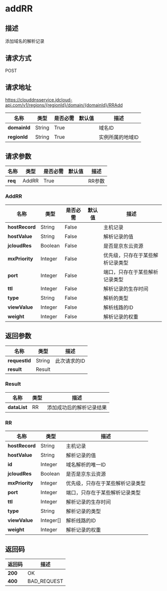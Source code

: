 # addRR


## 描述
添加域名的解析记录

## 请求方式
POST

## 请求地址
https://clouddnsservice.jdcloud-api.com/v1/regions/{regionId}/domain/{domainId}/RRAdd

|名称|类型|是否必需|默认值|描述|
|---|---|---|---|---|
|**domainId**|String|True||域名ID|
|**regionId**|String|True||实例所属的地域ID|

## 请求参数
|名称|类型|是否必需|默认值|描述|
|---|---|---|---|---|
|**req**|AddRR|True||RR参数|

### AddRR
|名称|类型|是否必需|默认值|描述|
|---|---|---|---|---|
|**hostRecord**|String|False||主机记录|
|**hostValue**|String|False||解析记录的值|
|**jcloudRes**|Boolean|False||是否是京东云资源|
|**mxPriority**|Integer|False||优先级，只存在于某些解析记录类型|
|**port**|Integer|False||端口，只存在于某些解析记录类型|
|**ttl**|Integer|False||解析记录的生存时间|
|**type**|String|False||解析的类型|
|**viewValue**|Integer|False||解析线路的ID|
|**weight**|Integer|False||解析记录的权重|

## 返回参数
|名称|类型|描述|
|---|---|---|
|**requestId**|String|此次请求的ID|
|**result**|Result||


### Result
|名称|类型|描述|
|---|---|---|
|**dataList**|RR|添加成功后的解析记录结果|
### RR
|名称|类型|描述|
|---|---|---|
|**hostRecord**|String|主机记录|
|**hostValue**|String|解析记录的值|
|**id**|Integer|域名解析的唯一ID|
|**jcloudRes**|Boolean|是否是京东云资源|
|**mxPriority**|Integer|优先级，只存在于某些解析记录类型|
|**port**|Integer|端口，只存在于某些解析记录类型|
|**ttl**|Integer|解析记录的生存时间|
|**type**|String|解析记录的类型|
|**viewValue**|Integer[]|解析线路的ID|
|**weight**|Integer|解析记录的权重|

## 返回码
|返回码|描述|
|---|---|
|**200**|OK|
|**400**|BAD_REQUEST|
